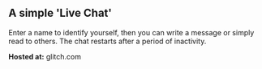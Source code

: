 ## A simple 'Live Chat'

Enter a name to identify yourself, then you can write a message or simply read to others. The chat restarts after a period of inactivity.

**Hosted at:** glitch.com

